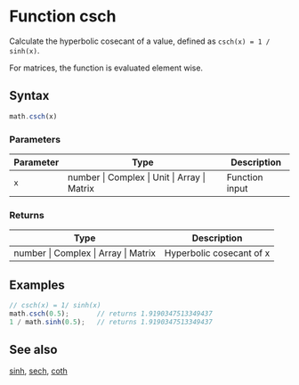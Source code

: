 <!-- Note: This file is automatically generated from source code comments. Changes made in this file will be overridden. -->

# Function csch

Calculate the hyperbolic cosecant of a value,
defined as `csch(x) = 1 / sinh(x)`.

For matrices, the function is evaluated element wise.


## Syntax

```js
math.csch(x)
```

### Parameters

Parameter | Type | Description
--------- | ---- | -----------
`x` | number &#124; Complex &#124; Unit &#124; Array &#124; Matrix | Function input

### Returns

Type | Description
---- | -----------
number &#124; Complex &#124; Array &#124; Matrix | Hyperbolic cosecant of x


## Examples

```js
// csch(x) = 1/ sinh(x)
math.csch(0.5);       // returns 1.9190347513349437
1 / math.sinh(0.5);   // returns 1.9190347513349437
```


## See also

[sinh](sinh.md),
[sech](sech.md),
[coth](coth.md)
